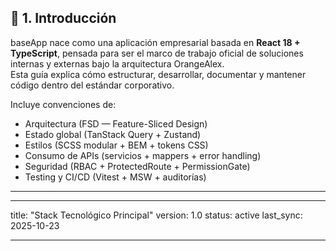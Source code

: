 ## 🧩 1. Introducción

baseApp nace como una aplicación empresarial basada en **React 18 + TypeScript**, pensada para ser el marco de trabajo oficial de soluciones internas y externas bajo la arquitectura OrangeAlex.  
Esta guía explica cómo estructurar, desarrollar, documentar y mantener código dentro del estándar corporativo.

Incluye convenciones de:

- Arquitectura (FSD — Feature-Sliced Design)
- Estado global (TanStack Query + Zustand)
- Estilos (SCSS modular + BEM + tokens CSS)
- Consumo de APIs (servicios + mappers + error handling)
- Seguridad (RBAC + ProtectedRoute + PermissionGate)
- Testing y CI/CD (Vitest + MSW + auditorías)

---

---

title: "Stack Tecnológico Principal"
version: 1.0
status: active
last_sync: 2025-10-23

---
